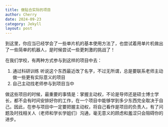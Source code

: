```yaml
---
title: 做贴合实际的项目
author: Cherry
date: 2024-09-23
category: Jekyll
layout: post
---
```


到这里，你应当已经学会了一些单片机的基本使用方法了，也尝试着用单片机做出了一些简单的机器人，是时候尝试一些更刺激的挑战了！

在我们学校，有两种方式参与到这样的项目中去：
1. 通过科研训练
   听说这个东西最近改了名字，不过无所谓，总是要联系老师主动做一些更有实际意义的项目
2. 自己主动找老师参与到项目当中

做这些项目的时候，最重要的事情是：掌握主动权，不论是导师还是硕士博士学长，都不会有时间安排好你的工作，在一个项目中能够学到多少东西完全取决于自己。因此，在参与项目中一定要把握主动权，将自己看作是项目的负责人，有了问题及时找相关人（老师和学长学姐们）沟通，毫无意义的顾虑和羞涩只会阻碍你的进步。
